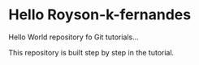 # Hello Royson-k-fernandes

Hello World repository fo Git tutorials...

This repository is built step by step in the tutorial.